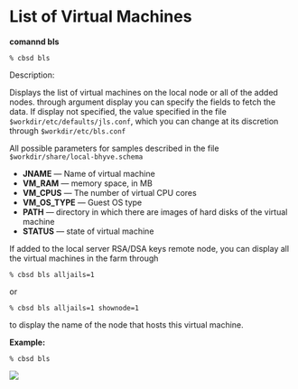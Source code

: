 # List of Virtual Machines

**comannd bls**

```
% cbsd bls
```
Description:

Displays the list of virtual machines on the local node or all of the added nodes. through argument display you can specify the fields to fetch the data. If display not specified, the value specified in the file `$workdir/etc/defaults/jls.conf`, which you can change at its discretion through `$workdir/etc/bls.conf`

All possible parameters for samples described in the file `$workdir/share/local-bhyve.schema`

*  **JNAME** — Name of virtual machine
*  **VM_RAM** — memory space, in MB
*  **VM_CPUS** — The number of virtual CPU cores
*  **VM_OS_TYPE** — Guest OS type
*  **PATH** — directory in which there are images of hard disks of the virtual machine
*  **STATUS** — state of virtual machine

If added to the local server RSA/DSA keys remote node, you can display all the virtual machines in the farm through

```
% cbsd bls alljails=1
```
or

```
% cbsd bls alljails=1 shownode=1
```

to display the name of the node that hosts this virtual machine.

**Example:**


```
% cbsd bls
```

![](/img/bls1.png)
